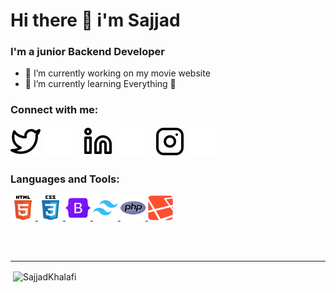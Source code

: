 # Hi there 👋 i'm Sajjad

### I'm a junior Backend Developer
- 🔭 I’m currently working on my movie website
- 🌱 I’m currently learning Everything 🤣

### Connect with me:
[![website](./img/twitter-light.svg)](https://twitter.com/KhalafiSajjad#gh-light-mode-only)
[![website](./img/twitter-dark.svg)](https://twitter.com/KhalafiSajjad#gh-dark-mode-only)
&nbsp;&nbsp;
[![website](./img/linkedin-light.svg)](https://www.linkedin.com/in/sajjad-khalafi-036257208#gh-light-mode-only)
[![website](./img/linkedin-dark.svg)](https://www.linkedin.com/in/sajjad-khalafi-036257208#gh-dark-mode-only)
&nbsp;&nbsp;
[![website](./img/instagram-light.svg)](https://instagram.com/iam.__.sajjad#gh-light-mode-only)
[![website](./img/instagram-dark.svg)](https://instagram.com/iam.__.sajjad#gh-dark-mode-only)

### Languages and Tools:

<p align="left">
  <a href="https://www.w3.org/html/" target="_blank" rel="noreferrer">
    <img src="https://raw.githubusercontent.com/devicons/devicon/master/icons/html5/html5-original-wordmark.svg" alt="html5" width="40" height="40"/>
  </a> 
  <a href="https://www.w3schools.com/css/" target="_blank" rel="noreferrer">
    <img src="https://raw.githubusercontent.com/devicons/devicon/master/icons/css3/css3-original-wordmark.svg" alt="css3" width="40" height="40"/>
  </a> 
  <a href="https://getbootstrap.com/" target="_blank" rel="noreferrer">
    <img src="https://raw.githubusercontent.com/devicons/devicon/master/icons/bootstrap/bootstrap-original.svg" alt="Bootstrap" width="40" height="40"/>
  </a>
  <a href="https://tailwindcss.com/" target="_blank" rel="noreferrer">
    <img src="https://raw.githubusercontent.com/devicons/devicon/1119b9f84c0290e0f0b38982099a2bd027a48bf1/icons/tailwindcss/tailwindcss-plain.svg" alt="taiwind" width="40" height="40"/>
  </a>
  <a href="https://www.php.net/" target="_blank" rel="noreferrer">
    <img src="https://raw.githubusercontent.com/devicons/devicon/master/icons/php/php-original.svg" alt="PHP" width="40" height="40"/>
  </a>
  <a href="https://laravel.com/" target="_blank" rel="noreferrer">
    <img src="https://raw.githubusercontent.com/devicons/devicon/1119b9f84c0290e0f0b38982099a2bd027a48bf1/icons/laravel/laravel-plain.svg" alt="Laravel" width="40" height="40"/>
  </a>
</p>

<br />
<br />

---

<p>&nbsp;<img align="center" src="https://github-readme-stats.vercel.app/api?username=SajjadKhalafi&show_icons=true&locale=en" alt="SajjadKhalafi" /></p>

[website]: https://sajjadkhalafi.ir
[twitter]: https://twitter.com/KhalafiSajjad
[instagram]: https://instagram.com/iam.__.sajjad
[linkedin]: https://www.linkedin.com/in/sajjad-khalafi-036257208
